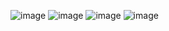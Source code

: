 ![image](https://user-images.githubusercontent.com/126113645/231917798-c90f2f5e-3e97-4672-acdd-a344c2d3189e.png)
![image](https://user-images.githubusercontent.com/126113645/231919073-1fd516b9-79f7-4ea3-bb2a-271c1dcf9b37.png)
![image](https://user-images.githubusercontent.com/126113645/231919225-db50c11d-3f6e-4054-9a85-afa7e649320a.png)
![image](https://user-images.githubusercontent.com/126113645/231919293-dd3b94b5-b5df-4526-8cf3-368854babb77.png)

